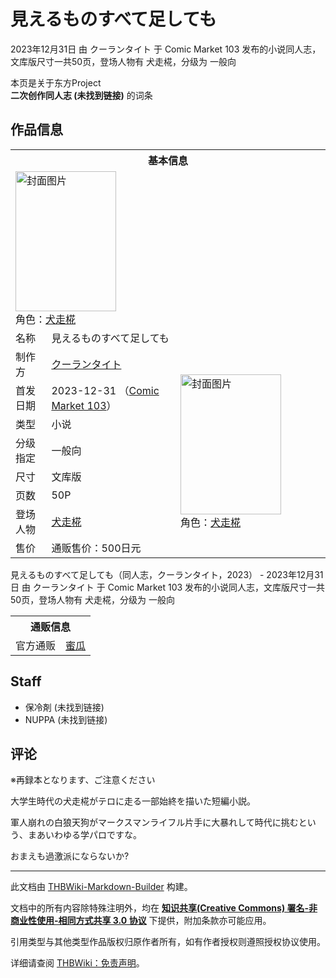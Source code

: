 # 見えるものすべて足しても

<!-- source html: G:\repos\THBWiki-Markdown-Builder\THBWikiMarkdown\Temp\main\d\d8\ns0%3A%E8%A6%8B%E3%81%88%E3%82%8B%E3%82%82%E3%81%AE%E3%81%99%E3%81%B9%E3%81%A6%E8%B6%B3%E3%81%97%E3%81%A6%E3%82%82.html -->

2023年12月31日 由 クーランタイト 于 Comic Market 103 发布的小说同人志，文库版尺寸一共50页，登场人物有 犬走椛，分级为 一般向

本页是关于东方Project  
 **二次创作同人志 (未找到链接)** 的词条
## 作品信息

<table><tbody><tr><th colspan="3">基本信息</th></tr><tr><td class="cover-artwork-mobile" colspan="2"><a href="./文件-見えるものすべて足しても封面.jpg.md" class="image" title="封面图片"><img alt="封面图片" src="https://upload.thwiki.cc/thumb/6/68/%E8%A6%8B%E3%81%88%E3%82%8B%E3%82%82%E3%81%AE%E3%81%99%E3%81%B9%E3%81%A6%E8%B6%B3%E3%81%97%E3%81%A6%E3%82%82%E5%B0%81%E9%9D%A2.jpg/161px-%E8%A6%8B%E3%81%88%E3%82%8B%E3%82%82%E3%81%AE%E3%81%99%E3%81%B9%E3%81%A6%E8%B6%B3%E3%81%97%E3%81%A6%E3%82%82%E5%B0%81%E9%9D%A2.jpg" decoding="async" loading="lazy" width="161" height="224" srcset="https://upload.thwiki.cc/thumb/6/68/%E8%A6%8B%E3%81%88%E3%82%8B%E3%82%82%E3%81%AE%E3%81%99%E3%81%B9%E3%81%A6%E8%B6%B3%E3%81%97%E3%81%A6%E3%82%82%E5%B0%81%E9%9D%A2.jpg/242px-%E8%A6%8B%E3%81%88%E3%82%8B%E3%82%82%E3%81%AE%E3%81%99%E3%81%B9%E3%81%A6%E8%B6%B3%E3%81%97%E3%81%A6%E3%82%82%E5%B0%81%E9%9D%A2.jpg 1.5x, https://upload.thwiki.cc/thumb/6/68/%E8%A6%8B%E3%81%88%E3%82%8B%E3%82%82%E3%81%AE%E3%81%99%E3%81%B9%E3%81%A6%E8%B6%B3%E3%81%97%E3%81%A6%E3%82%82%E5%B0%81%E9%9D%A2.jpg/323px-%E8%A6%8B%E3%81%88%E3%82%8B%E3%82%82%E3%81%AE%E3%81%99%E3%81%B9%E3%81%A6%E8%B6%B3%E3%81%97%E3%81%A6%E3%82%82%E5%B0%81%E9%9D%A2.jpg 2x" data-file-width="649" data-file-height="900"></a><div class="cover-char">角色：<a href="./犬走椛.md" title="犬走椛">犬走椛</a></div></td>
</tr><tr><td class="label">名称</td><td colspan="2"> 見えるものすべて足しても </td></tr><tr><td class="label">制作方</td><td><a href="./クーランタイト.md" title="クーランタイト">クーランタイト</a></td><td class="cover-artwork" rowspan="8" style="min-width:224px;"><a href="./文件-見えるものすべて足しても封面.jpg.md" class="image" title="封面图片"><img alt="封面图片" src="https://upload.thwiki.cc/thumb/6/68/%E8%A6%8B%E3%81%88%E3%82%8B%E3%82%82%E3%81%AE%E3%81%99%E3%81%B9%E3%81%A6%E8%B6%B3%E3%81%97%E3%81%A6%E3%82%82%E5%B0%81%E9%9D%A2.jpg/161px-%E8%A6%8B%E3%81%88%E3%82%8B%E3%82%82%E3%81%AE%E3%81%99%E3%81%B9%E3%81%A6%E8%B6%B3%E3%81%97%E3%81%A6%E3%82%82%E5%B0%81%E9%9D%A2.jpg" decoding="async" loading="lazy" width="161" height="224" srcset="https://upload.thwiki.cc/thumb/6/68/%E8%A6%8B%E3%81%88%E3%82%8B%E3%82%82%E3%81%AE%E3%81%99%E3%81%B9%E3%81%A6%E8%B6%B3%E3%81%97%E3%81%A6%E3%82%82%E5%B0%81%E9%9D%A2.jpg/242px-%E8%A6%8B%E3%81%88%E3%82%8B%E3%82%82%E3%81%AE%E3%81%99%E3%81%B9%E3%81%A6%E8%B6%B3%E3%81%97%E3%81%A6%E3%82%82%E5%B0%81%E9%9D%A2.jpg 1.5x, https://upload.thwiki.cc/thumb/6/68/%E8%A6%8B%E3%81%88%E3%82%8B%E3%82%82%E3%81%AE%E3%81%99%E3%81%B9%E3%81%A6%E8%B6%B3%E3%81%97%E3%81%A6%E3%82%82%E5%B0%81%E9%9D%A2.jpg/323px-%E8%A6%8B%E3%81%88%E3%82%8B%E3%82%82%E3%81%AE%E3%81%99%E3%81%B9%E3%81%A6%E8%B6%B3%E3%81%97%E3%81%A6%E3%82%82%E5%B0%81%E9%9D%A2.jpg 2x" data-file-width="649" data-file-height="900"></a><div class="cover-char">角色：<a href="./犬走椛.md" title="犬走椛">犬走椛</a></div></td>
</tr><tr><td class="label">首发日期</td><td>2023-12-31&#160;（<a href="/展会作品列表?e=Comic+Market%23103">Comic Market 103</a>）</td></tr><tr><td class="label">类型</td><td>小说</td></tr><tr><td class="label">分级指定</td><td>一般向</td></tr><tr><td class="label">尺寸</td><td>文库版</td></tr><tr><td class="label">页数</td><td>50P</td></tr><tr><td class="label">登场人物</td><td><a href="./犬走椛.md" title="犬走椛">犬走椛</a></td></tr><tr><td class="label">售价</td><td>通贩售价：500日元</td></tr></tbody></table>

見えるものすべて足しても（同人志，クーランタイト，2023） - 2023年12月31日 由 クーランタイト 于 Comic Market 103 发布的小说同人志，文库版尺寸一共50页，登场人物有 犬走椛，分级为 一般向

<table><tbody><tr><th colspan="3">通贩信息</th></tr><tr><td class="label">官方通贩</td><td colspan="2"><a rel="nofollow" class="external text" href="https://www.melonbooks.co.jp/detail/detail.php?product_id=2253290">蜜瓜</a></td></tr></tbody></table>


## Staff
- 保冷剤 (未找到链接)
- NUPPA (未找到链接)

## 评论

  
※再録本となります、ご注意ください  

大学生時代の犬走椛がテロに走る一部始終を描いた短編小説。  

軍人崩れの白狼天狗がマークスマンライフル片手に大暴れして時代に挑むという、まあいわゆる学パロですな。  

おまえも過激派にならないか?
  


  
  

  





---

此文档由 [THBWiki-Markdown-Builder](https://github.com/Delsin-Yu/THBWiki-Markdown-Builder) 构建。

文档中的所有内容除特殊注明外，均在 [**知识共享(Creative Commons) 署名-非商业性使用-相同方式共享 3.0 协议**](https://creativecommons.org/licenses/by-sa/3.0/deed.zh-hans) 下提供，附加条款亦可能应用。

引用类型与其他类型作品版权归原作者所有，如有作者授权则遵照授权协议使用。

详细请查阅 [THBWiki：免责声明](https://thbwiki.cc/THBWiki:%E5%85%8D%E8%B4%A3%E5%A3%B0%E6%98%8E)。

